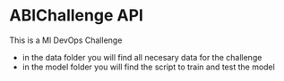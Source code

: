 # ABIChallenge API

This is a Ml DevOps Challenge

- in the data folder you will find all necesary data for the challenge
- in the model folder you will find the script to train and test the model

